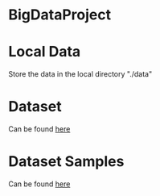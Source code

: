 # BigDataProject

# Local Data
Store the data in the local directory "./data"

# Dataset 
Can be found [here](https://www.kaggle.com/datasets/najzeko/steam-reviews-2021) 

# Dataset Samples

Can be found [here](https://drive.google.com/drive/u/0/folders/17rN90kiEB2kpp_bTwihahJVHYTrsyDZ-)